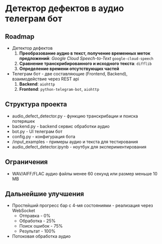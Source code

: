 # Детектор дефектов в аудио телеграм бот
## Roadmap
* Детектор дефектов
  1. **Преобразование аудио в текст, получение временных меток предложений**: _Google Cloud Speech-to-Text_ `google-cloud-speech`
  2. **Сравнение транскрибированного и исходного текста**: `difflib`
  3. **Определение времени отсутствующих частей**
* Телеграм бот - две составляющие (Frontend, Backend), взаимодействие через REST api
  1. **Backend**: `aiohttp`
  2. **Frontend**: `python-telegram-bot`, `aiohttp`

## Структура проекта
* audio_defect_detector.py - функцию транскрибации и поиска потеряшек
* backend.py - backend сервис обработки аудио
* bot.py - UI телеграм бот
* config.py - конфигурация бота
* /input_examples - примеры аудио и текста для тестирования
* audio_defect_detector.ipynb - ноутбук для экспериментирования

## Ограничения
* WAV/AIFF/FLAC аудио файлы менее 60 секунд или размер меньше 10 MB

## Дальнейшие улучшения
* Простейший прогресс бар с 4-мя состояниями - реализация через WebSocket
  * Отправка - 0%
  * Обработка - 25%
  * Поиск ошибок - 75%
  * Результат - 100%
* Потоковая обработка аудио
